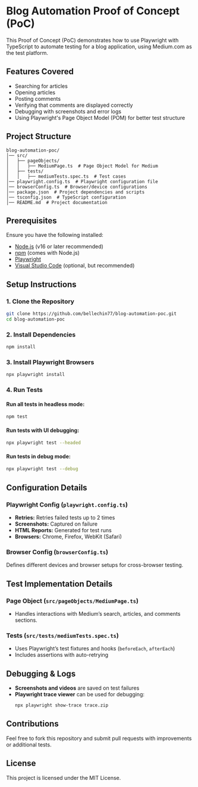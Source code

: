# Blog Automation Proof of Concept (PoC)

This Proof of Concept (PoC) demonstrates how to use Playwright with TypeScript to automate testing for a blog application, using Medium.com as the test platform.

## Features Covered
- Searching for articles
- Opening articles
- Posting comments
- Verifying that comments are displayed correctly
- Debugging with screenshots and error logs
- Using Playwright's Page Object Model (POM) for better test structure

## Project Structure
```
blog-automation-poc/
│── src/
│   ├── pageObjects/
│   │   ├── MediumPage.ts  # Page Object Model for Medium
│   ├── tests/
│   │   ├── mediumTests.spec.ts  # Test cases
│── playwright.config.ts  # Playwright configuration file
│── browserConfig.ts  # Browser/device configurations
│── package.json  # Project dependencies and scripts
│── tsconfig.json  # TypeScript configuration
│── README.md  # Project documentation
```

## Prerequisites
Ensure you have the following installed:
- [Node.js](https://nodejs.org/) (v16 or later recommended)
- [npm](https://www.npmjs.com/) (comes with Node.js)
- [Playwright](https://playwright.dev/)
- [Visual Studio Code](https://code.visualstudio.com/) (optional, but recommended)

## Setup Instructions

### 1. Clone the Repository
```bash
git clone https://github.com/bellechin77/blog-automation-poc.git
cd blog-automation-poc
```

### 2. Install Dependencies
```bash
npm install
```

### 3. Install Playwright Browsers
```bash
npx playwright install
```

### 4. Run Tests
#### Run all tests in headless mode:
```bash
npm test
```

#### Run tests with UI debugging:
```bash
npx playwright test --headed
```

#### Run tests in debug mode:
```bash
npx playwright test --debug
```

## Configuration Details

### Playwright Config (`playwright.config.ts`)
- **Retries:** Retries failed tests up to 2 times
- **Screenshots:** Captured on failure
- **HTML Reports:** Generated for test runs
- **Browsers:** Chrome, Firefox, WebKit (Safari)

### Browser Config (`browserConfig.ts`)
Defines different devices and browser setups for cross-browser testing.

## Test Implementation Details

### Page Object (`src/pageObjects/MediumPage.ts`)
- Handles interactions with Medium’s search, articles, and comments sections.

### Tests (`src/tests/mediumTests.spec.ts`)
- Uses Playwright’s test fixtures and hooks (`beforeEach`, `afterEach`)
- Includes assertions with auto-retrying

## Debugging & Logs
- **Screenshots and videos** are saved on test failures
- **Playwright trace viewer** can be used for debugging:
  ```bash
  npx playwright show-trace trace.zip
  ```

## Contributions
Feel free to fork this repository and submit pull requests with improvements or additional tests.

## License
This project is licensed under the MIT License.

